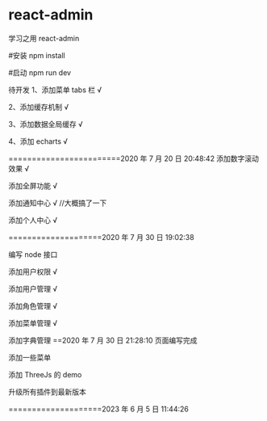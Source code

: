 <!-- @format -->

# react-admin

学习之用
react-admin

#安装
npm install

#启动
npm run dev

待开发
1、添加菜单 tabs 栏 √

2、添加缓存机制 √

3、添加数据全局缓存 √

4、添加 echarts √

========================2020 年 7 月 20 日 20:48:42
添加数字滚动效果 √

添加全屏功能 √

添加通知中心 √ //大概搞了一下

添加个人中心 √

====================2020 年 7 月 30 日 19:02:38

编写 node 接口

添加用户权限 √

添加用户管理 √

添加角色管理 √

添加菜单管理 √

添加字典管理 ==2020 年 7 月 30 日 21:28:10 页面编写完成

添加一些菜单

添加 ThreeJs 的 demo

升级所有插件到最新版本

====================2023 年 6 月 5 日 11:44:26

